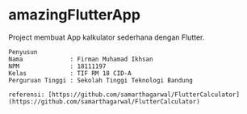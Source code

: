 # amazingFlutterApp

Project membuat App kalkulator sederhana dengan Flutter.

```
Penyusun
Nama             : Firman Muhamad Ikhsan
NPM              : 18111197
Kelas            : TIF RM 18 CID-A
Perguruan Tinggi : Sekolah Tinggi Teknologi Bandung
```

````
referensi: [https://github.com/samarthagarwal/FlutterCalculator](https://github.com/samarthagarwal/FlutterCalculator)
````
